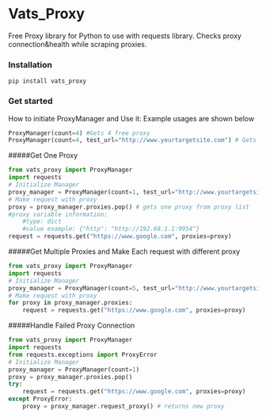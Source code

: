 # Vats_Proxy
Free Proxy library for Python to use with requests library.
Checks proxy connection&health while scraping proxies.

### Installation
```
pip install vats_proxy
```
### Get started
How to initiate ProxyManager and Use it: Example usages are shown below

```Python
ProxyManager(count=4) #Gets 4 free proxy
ProxyManager(count=4, test_url="http://www.yourtargetsite.com") # Gets 4 proxy and test proxies by making requets to test_url
```
#####Get One Proxy
```Python
from vats_proxy import ProxyManager
import requests
# Initialize Manager
proxy_manager = ProxyManager(count=1, test_url="http://www.yourtargetsite.com") 
# Make request with proxy
proxy = proxy_manager.proxies.pop() # gets one proxy from proxy list
#proxy variable information:
	#type: dict
	#value example: {"http": "http://192.68.1.1:9954"}
request = requests.get("https://www.google.com", proxies=proxy)

```
#####Get Multiple Proxies and Make Each request with different proxy
```Python
from vats_proxy import ProxyManager
import requests
# Initialize Manager
proxy_manager = ProxyManager(count=5, test_url="http://www.yourtargetsite.com")
# Make request with proxy
for proxy in proxy_manager.proxies:
	request = requests.get("https://www.google.com", proxies=proxy)
```
#####Handle Failed Proxy Connection

```Python
from vats_proxy import ProxyManager
import requests
from requests.exceptions import ProxyError
# Initialize Manager
proxy_manager = ProxyManager(count=1)
proxy = proxy_manager.proxies.pop()
try:
	request = requests.get("https://www.google.com", proxies=proxy)
except ProxyError:
	proxy = proxy_manager.request_proxy() # returns new proxy
```